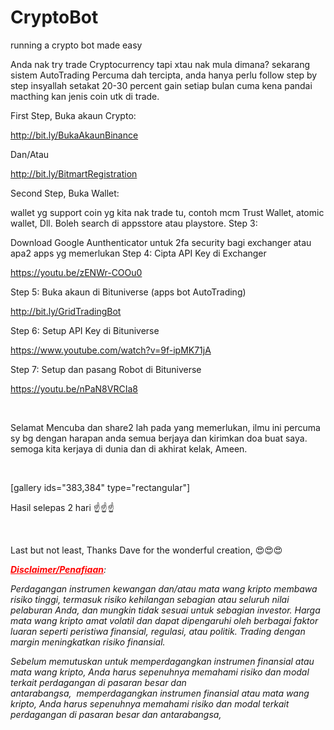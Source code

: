 # CryptoBot
running a crypto bot made easy

Anda nak try trade Cryptocurrency tapi xtau nak mula dimana? sekarang sistem AutoTrading Percuma dah tercipta, anda hanya perlu follow step by step insyallah setakat 20-30 percent gain setiap bulan cuma kena pandai macthing kan jenis coin utk di trade.

First Step, Buka akaun Crypto:

http://bit.ly/BukaAkaunBinance

Dan/Atau

http://bit.ly/BitmartRegistration

Second Step, Buka Wallet:

wallet yg support coin yg kita nak trade tu, contoh mcm Trust Wallet, atomic wallet, Dll. Boleh search di appsstore atau playstore.
Step 3:

Download Google Aunthenticator untuk 2fa security bagi exchanger atau apa2 apps yg memerlukan
Step 4: Cipta API Key di Exchanger

https://youtu.be/zENWr-COOu0

Step 5: Buka akaun di Bituniverse (apps bot AutoTrading)

http://bit.ly/GridTradingBot

Step 6: Setup API Key di Bituniverse

https://www.youtube.com/watch?v=9f-ipMK71jA

Step 7: Setup dan pasang Robot di Bituniverse

https://youtu.be/nPaN8VRCIa8

 

Selamat Mencuba dan share2 lah pada yang memerlukan, ilmu ini percuma sy bg dengan harapan anda semua berjaya dan kirimkan doa buat saya. semoga kita kerjaya di dunia dan di akhirat kelak, Ameen.

 

[gallery ids="383,384" type="rectangular"]

Hasil selepas 2 hari ☝️☝️☝️

 

Last but not least, Thanks Dave for the wonderful creation, 😍😍😍

<i style="color: var(--color-text);"><span style="text-decoration: underline; color: #ff0000;"><strong>Disclaimer/Penafiaan</strong></span>:</i>

<i>Perdagangan instrumen kewangan dan/atau mata wang kripto membawa risiko tinggi, termasuk risiko kehilangan sebagian atau seluruh nilai pelaburan Anda, dan mungkin tidak sesuai untuk sebagian investor. Harga mata wang kripto amat volatil dan dapat dipengaruhi oleh berbagai faktor luaran seperti peristiwa finansial, regulasi, atau politik. Trading dengan margin meningkatkan risiko finansial.</i>

<i>Sebelum memutuskan untuk memperdagangkan instrumen finansial atau mata wang kripto, Anda harus sepenuhnya memahami risiko dan modal terkait perdagangan di pasaran besar dan antarabangsa,  </i><em>memperdagangkan instrumen finansial atau mata wang kripto, Anda harus sepenuhnya memahami risiko dan modal terkait perdagangan di pasaran besar dan antarabangsa, </em>
